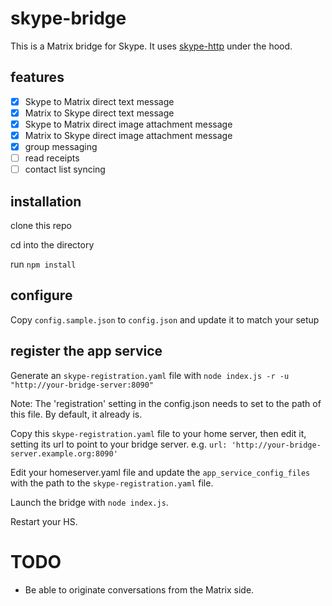 # skype-bridge

This is a Matrix bridge for Skype. It uses [skype-http](https://github.com/ocilo/skype-http) under the hood.

## features

- [x] Skype to Matrix direct text message
- [x] Matrix to Skype direct text message
- [x] Skype to Matrix direct image attachment message
- [x] Matrix to Skype direct image attachment message
- [x] group messaging
- [ ] read receipts
- [ ] contact list syncing

## installation

clone this repo

cd into the directory

run `npm install`

## configure

Copy `config.sample.json` to `config.json` and update it to match your setup

## register the app service

Generate an `skype-registration.yaml` file with `node index.js -r -u "http://your-bridge-server:8090"`

Note: The 'registration' setting in the config.json needs to set to the path of this file. By default, it already is.

Copy this `skype-registration.yaml` file to your home server, then edit it, setting its url to point to your bridge server. e.g. `url: 'http://your-bridge-server.example.org:8090'`

Edit your homeserver.yaml file and update the `app_service_config_files` with the path to the `skype-registration.yaml` file.

Launch the bridge with ```node index.js```.

Restart your HS.

# TODO
* Be able to originate conversations from the Matrix side.
